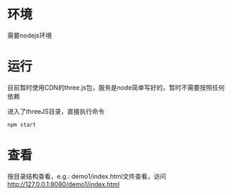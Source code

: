 # 环境

需要nodejs环境



# 运行

目前暂时使用CDN的three.js包，服务是node简单写好的，暂时不需要按照任何依赖

进入了threeJS目录，直接执行命令


```sh
npm start
```


# 查看

按目录结构查看，e.g.:
demo1/index.html文件查看，访问 http://127.0.0.1:8080/demo1/index.html
